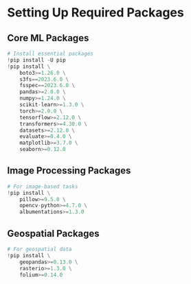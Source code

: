 # Setting Up Required Packages

## Core ML Packages
```python
# Install essential packages
!pip install -U pip
!pip install \
    boto3>=1.26.0 \
    s3fs==2023.6.0 \
    fsspec==2023.6.0 \
    pandas>=2.0.0 \
    numpy>=1.24.0 \
    scikit-learn>=1.3.0 \
    torch>=2.0.0 \
    tensorflow>=2.12.0 \
    transformers>=4.30.0 \
    datasets>=2.12.0 \
    evaluate>=0.4.0 \
    matplotlib>=3.7.0 \
    seaborn>=0.12.0
```

## Image Processing Packages
```python
# For image-based tasks
!pip install \
    pillow>=9.5.0 \
    opencv-python>=4.7.0 \
    albumentations>=1.3.0
```

## Geospatial Packages
```python
# For geospatial data
!pip install \
    geopandas>=0.13.0 \
    rasterio>=1.3.0 \
    folium>=0.14.0
```
